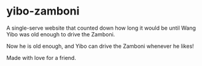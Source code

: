 # yibo-zamboni

A single-serve website that counted down how long it would be until Wang Yibo was old enough to drive the Zamboni.

Now he is old enough, and Yibo can drive the Zamboni whenever he likes!

Made with love for a friend.
